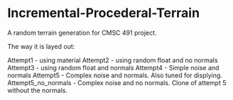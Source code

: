 # Incremental-Procederal-Terrain
A random terrain generation for CMSC 491 project.

The way it is layed out:

Attempt1 - using material
Attempt2 - using random float and no normals
Attempt3 - using random float and normals
Attempt4 - Simple noise and normals
Attempt5 - Complex noise and normals. Also tuned for displying.
Attempt5_no_normals - Complex noise and no normals. Clone of attempt 5 without the normals.
